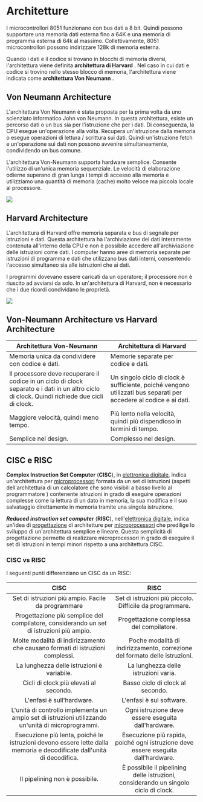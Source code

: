 # Architetture

I microcontrollori 8051 funzionano con bus dati a 8 bit. Quindi possono supportare una memoria dati esterna fino a 64K e una memoria di programma esterna di 64k al massimo. Collettivamente, 8051 microcontrollori possono indirizzare 128k di memoria esterna.

Quando i dati e il codice si trovano in blocchi di memoria diversi, l'architettura viene definita **architettura di Harvard** . Nel caso in cui dati e codice si trovino nello stesso blocco di memoria, l'architettura viene indicata come **architettura Von Neumann** .

## Von Neumann Architecture

L'architettura Von Neumann è stata proposta per la prima volta da uno scienziato informatico John von Neumann. In questa architettura, esiste un percorso dati o un bus sia per l'istruzione che per i dati. Di conseguenza, la CPU esegue un'operazione alla volta. Recupera un'istruzione dalla memoria o esegue operazioni di lettura / scrittura sui dati. Quindi un'istruzione fetch e un'operazione sui dati non possono avvenire simultaneamente, condividendo un bus comune.

L'architettura Von-Neumann supporta hardware semplice. Consente l'utilizzo di un'unica memoria sequenziale. Le velocità di elaborazione odierne superano di gran lunga i tempi di  accesso alla memoria e utilizziamo una quantità di memoria (cache) molto veloce ma piccola locale al processore.

![](https://www.tutorialspoint.com/embedded_systems/images/von_neuman_architecture.jpg)

## Harvard Architecture

L'architettura di Harvard offre memoria separata e bus di segnale per istruzioni e dati. Questa architettura ha l'archiviazione dei dati interamente contenuta  all'interno della CPU e non è possibile accedere all'archiviazione delle istruzioni come dati. I  computer hanno aree di memoria separate per istruzioni di programma e  dati che utilizzano bus dati interni, consentendo l'accesso simultaneo  sia alle istruzioni che ai dati.

I programmi dovevano essere caricati da un operatore; il processore non è riuscito ad avviarsi da solo. In un'architettura di Harvard, non è necessario che i due ricordi condividano le proprietà.

![](https://www.tutorialspoint.com/embedded_systems/images/harvard_architecture.jpg)

## Von-Neumann Architecture vs Harvard Architecture

| Architettura Von-Neumann                                     | Architettura di Harvard                                      |
| ------------------------------------------------------------ | ------------------------------------------------------------ |
| Memoria unica da condividere con codice e dati.              | Memorie separate per codice e dati.                          |
| Il processore deve recuperare il codice in un ciclo di clock separato e i dati in un altro ciclo di clock. Quindi richiede due cicli di clock. | Un singolo ciclo di clock è sufficiente, poiché vengono utilizzati bus separati per accedere al codice e ai dati. |
| Maggiore velocità, quindi meno tempo.                        | Più lento nella velocità, quindi più dispendioso in termini di tempo. |
| Semplice nel design.                                         | Complesso nel design.                                        |

## CISC e RISC

**Complex Instruction Set Computer** (**CISC**), in [elettronica digitale](https://it.wikipedia.org/wiki/Elettronica_digitale), indica un'architettura per [microprocessori](https://it.wikipedia.org/wiki/Microprocessore) formata da un set di istruzioni (aspetti dell'architettura di un calcolatore che sono visibili a basso livello al programmatore ) contenente istruzioni in grado di eseguire operazioni complesse come la lettura di un dato in memoria, la sua modifica e il suo salvataggio  direttamente in memoria tramite una singola istruzione.

***Reduced instruction set computer*** (**RISC**), nell'[elettronica digitale](https://it.wikipedia.org/wiki/Elettronica_digitale), indica un'idea di [progettazione](https://it.wikipedia.org/wiki/Progettazione) di architetture per [microprocessori](https://it.wikipedia.org/wiki/Microprocessore) che predilige lo sviluppo di un'architettura semplice e lineare. Questa semplicità di progettazione permette di realizzare microprocessori in  grado di eseguire il set di istruzioni in tempi minori rispetto a una architettura CISC.

### CISC vs RISC

I seguenti punti differenziano un CISC da un RISC:

|                             CISC                             |                             RISC                             |
| :----------------------------------------------------------: | :----------------------------------------------------------: |
|      Set di istruzioni più ampio. Facile da programmare      |   Set di istruzioni più piccolo. Difficile da programmare.   |
| Progettazione più semplice del compilatore, considerando un set di istruzioni più ampio. |           Progettazione complessa del compilatore.           |
| Molte modalità di indirizzamento che causano formati di istruzioni complessi. | Poche modalità di indirizzamento, correzione del formato delle istruzioni. |
|          La lunghezza delle istruzioni è variabile.          |             La lunghezza delle istruzioni varia.             |
|            Cicli di clock più elevati al secondo.            |               Basso ciclo di clock al secondo.               |
|                  L'enfasi è sull'hardware.                   |                   L'enfasi è sul software.                   |
| L'unità di controllo implementa un ampio set di istruzioni utilizzando un'unità di microprogrammi. |     Ogni istruzione deve essere eseguita dall'hardware.      |
| Esecuzione più lenta, poiché le istruzioni devono essere lette dalla memoria e decodificate dall'unità di decodifica. | Esecuzione più rapida, poiché ogni istruzione deve essere eseguita dall'hardware. |
|                Il pipelining non è possibile.                | È possibile il pipelining delle istruzioni, considerando un singolo ciclo di clock. |